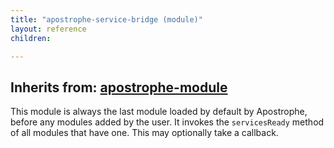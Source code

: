 ```yaml
---
title: "apostrophe-service-bridge (module)"
layout: reference
children:

---
```

## Inherits from: [apostrophe-module](../apostrophe-module/index.html)
This module is always the last module loaded by default by Apostrophe,
before any modules added by the user. It invokes the
`servicesReady` method of all modules that have one. This may
optionally take a callback.


